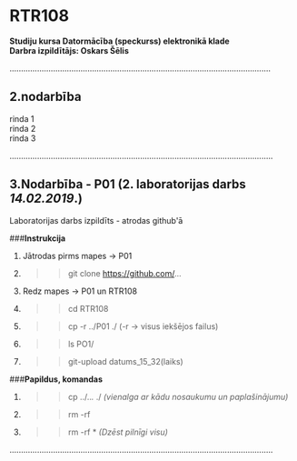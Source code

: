 # RTR108
**Studiju kursa Datormācība (speckurss) elektronikā klade**  
**Darbra izpildītājs: Oskars Šēlis**

..................................................................................................................

## **2.nodarbība**

rinda 1  
rinda 2  
rinda 3  

...................................................................................................................

## **3.Nodarbība - P01** (2. laboratorijas darbs *14.02.2019*.)

Laboratorijas darbs izpildīts - atrodas github'ā

###**Instrukcija**
1. Jātrodas pirms mapes -> P01
2. >>git clone https://github.com/...
3. Redz mapes -> P01 un RTR108
4. >>cd RTR108
5. >>cp -r ../P01 ./ (-r -> visus iekšējos failus)
6. >>ls PO1/
7. >>git-upload datums_15_32(laiks)


###**Papildus, komandas**  
1. >> cp ../..*.* ./ *(vienalga ar kādu nosaukumu un paplašinājumu)*  
2. >> rm -rf
3. >> rm -rf * *(Dzēst pilnīgi visu)*

...................................................................................................................



